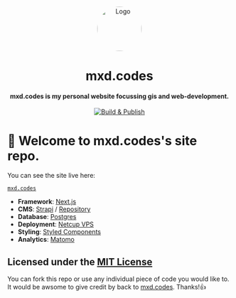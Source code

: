<div align="center">
  <img alt="Logo" src="https://mxd.codes/profile.png" width="100" style="border-radius:50%;"/>
</div>
<h1 align="center">
  mxd.codes
</h1>
<h4 align="center">
  mxd.codes is my personal website focussing gis and web-development.
</h4>

<p align="center">
 <a href="https://github.com/dietrichmax/personal-site/actions/workflows/pipeline.yml"><img src="https://github.com/dietrichmax/personal-site/actions/workflows/pipeline.yml/badge.svg" alt="Build & Publish"></a>
</p>

# 👋 Welcome to mxd.codes's site repo.

You can see the site live here:

[`mxd.codes`](https://mxd.codes)

- **Framework**: [Next.js](https://nextjs.org/)
- **CMS**: [Strapi](https://strapi.io/) / [Repository](https://github.com/dietrichmax/personal-website-cms)
- **Database**: [Postgres](https://www.postgresql.org/)
- **Deployment**: [Netcup VPS](https://www.netcup.de/)
- **Styling**: [Styled Components](https://styled-components.com/)
- **Analytics**: [Matomo](https://matomo.org/)

## Licensed under the [MIT License](https://github.com/DaTurboD/mxd-codes-frontend/blob/v2/LICENSE "MIT License")

You can fork this repo or use any individual piece of code you would like to. It would be awsome to give credit by back to [mxd.codes](https://mxd.codes). Thanks!👍
